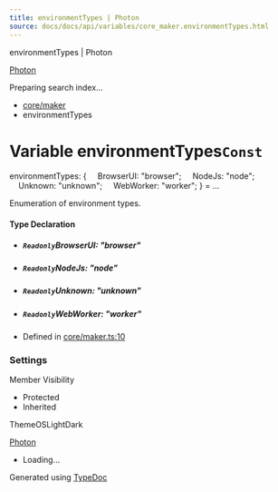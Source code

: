 ```yaml
---
title: environmentTypes | Photon
source: docs/docs/api/variables/core_maker.environmentTypes.html
---
```


environmentTypes | Photon

[Photon](../index.html)




Preparing search index...

* [core/maker](../modules/core_maker.html)
* environmentTypes

# Variable environmentTypes`Const`

environmentTypes: {
    BrowserUI: "browser";
    NodeJs: "node";
    Unknown: "unknown";
    WebWorker: "worker";
} = ...

Enumeration of environment types.

#### Type Declaration

* ##### `Readonly`BrowserUI: "browser"
* ##### `Readonly`NodeJs: "node"
* ##### `Readonly`Unknown: "unknown"
* ##### `Readonly`WebWorker: "worker"

* Defined in [core/maker.ts:10](https://github.com/mwhite454/photon/blob/main/packages/photon/src/core/maker.ts#L10)

### Settings

Member Visibility

* Protected
* Inherited

ThemeOSLightDark

[Photon](../index.html)

* Loading...

Generated using [TypeDoc](https://typedoc.org/)
